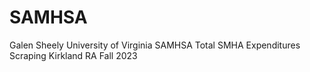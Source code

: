 # SAMHSA
  Galen Sheely
  University of Virginia
  SAMHSA Total SMHA Expenditures Scraping
  Kirkland RA Fall 2023
